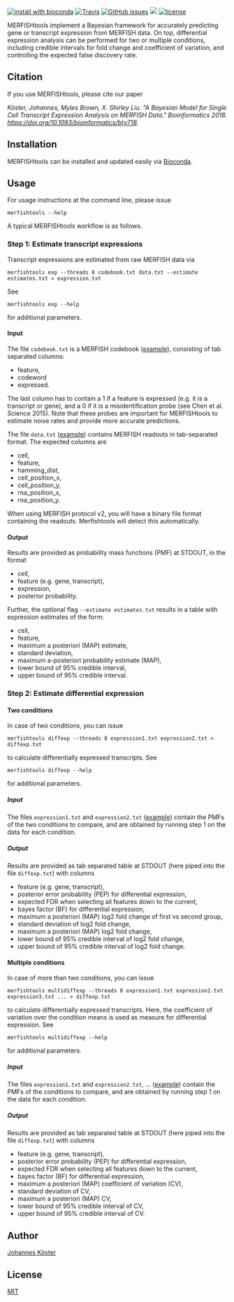 [![install with bioconda](https://img.shields.io/badge/install%20with-bioconda-brightgreen.svg?style=flat-square)](http://bioconda.github.io/recipes/merfishtools/README.html)
[![Travis](https://img.shields.io/travis/merfishtools/merfishtools.svg?style=flat-square)](https://travis-ci.org/merfishtools/merfishtools)
[![GitHub issues](https://img.shields.io/github/issues/merfishtools/merfishtools.svg?style=flat-square)](https://github.com/merfishtools/merfishtools/issues)
[![](https://img.shields.io/github/issues-pr-raw/merfishtools/merfishtools.svg?style=flat-square)](https://github.com/merfishtools/merfishtools/pulls)
[![license](https://img.shields.io/github/license/merfishtools/merfishtools.svg?style=flat-square)](https://github.com/merfishtools/merfishtools/blob/master/LICENSE.md)


MERFISHtools implement a Bayesian framework for accurately predicting gene or transcript expression from MERFISH data.
On top, differential expression analysis can be performed for two or multiple conditions, including credible intervals for fold change and coefficient of variation, and controlling the expected false discovery rate.

## Citation

If you use MERFISHtools, please cite our paper

*Köster, Johannes, Myles Brown, X. Shirley Liu. "A Bayesian Model for Single Cell Transcript Expression Analysis on MERFISH Data." Bioinformatics 2018. https://doi.org/10.1093/bioinformatics/bty718.*

## Installation

MERFISHtools can be installed and updated easily via [Bioconda](http://bioconda.github.io/recipes/merfishtools/README.html).

## Usage

For usage instructions at the command line, please issue

    merfishtools --help

A typical MERFISHtools workflow is as follows.

### Step 1: Estimate transcript expressions
Transcript expressions are estimated from raw MERFISH data via

    merfishtools exp --threads 8 codebook.txt data.txt --estimate estimates.txt > expression.txt
    
See

    merfishtools exp --help

for additional parameters.

#### Input

The file `codebook.txt` is a MERFISH codebook ([example](https://github.com/merfishtools/merfishtools-evaluation/raw/master/codebook/140genesData.1.txt)), consisting of tab separated columns: 

* feature,
* codeword
* expressed.

The last column has to contain a 1 if a feature is expressed (e.g. it is a transcript or gene), and a 0 if it is a misidentification probe (see Chen et al. Science 2015). Note that these probes are important for MERFISHtools to estimate noise rates and provide more accurate predictions.

The file `data.txt` ([example](https://github.com/merfishtools/merfishtools-evaluation/raw/master/data/140genesData.1.all.txt)) contains MERFISH readouts in tab-separated format. The expected columns are

* cell,
* feature,
* hamming_dist,
* cell_position_x,
* cell_position_y,
* rna_position_x,
* rna_position_y.

When using MERFISH protocol v2, you will have a binary file format containing the readouts. Merfishtools will detect this automatically.

#### Output

Results are provided as probability mass functions (PMF) at STDOUT, in the format

* cell,
* feature (e.g. gene, transcript),
* expression,
* posterior probability.

Further, the optional flag `--estimate estimates.txt` results in a table with expression estimates of the form:

* cell,
* feature,
* maximum a posteriori (MAP) estimate,
* standard deviation,
* maximum a-posteriori probability estimate (MAP),
* lower bound of 95% credible interval,
* upper bound of 95% credible interval.

### Step 2: Estimate differential expression

#### Two conditions

In case of two conditions, you can issue

    merfishtools diffexp --threads 8 expression1.txt expression2.txt > diffexp.txt
 
to calculate differentially expressed transcripts.
See

    merfishtools diffexp --help

for additional parameters.

##### Input

The files `expression1.txt` and `expression2.txt` ([example](https://github.com/merfishtools/merfishtools-evaluation/raw/master/expressions/140genesData.1.all.default.txt)) contain the PMFs of the two conditions to compare, and are obtained by running step 1 on the data for each condition.

##### Output

Results are provided as tab separated table at STDOUT (here piped into the file `diffexp.txt`) with columns

* feature (e.g. gene, transcript),
* posterior error probability (PEP) for differential expression,
* expected FDR when selecting all features down to the current,
* bayes factor (BF) for differential expression,
* maximum a posteriori (MAP) log2 fold change of first vs second group,
* standard deviation of log2 fold change,
* maximum a posteriori (MAP) log2 fold change,
* lower bound of 95% credible interval of log2 fold change,
* upper bound of 95% credible interval of log2 fold change.

#### Multiple conditions

In case of more than two conditions, you can issue

    merfishtools multidiffexp --threads 8 expression1.txt expression2.txt expression3.txt ... > diffexp.txt
 
to calculate differentially expressed transcripts. Here, the coefficient of variation over the condition means is used as measure for differential expression. See

    merfishtools multidiffexp --help

for additional parameters.

##### Input

The files `expression1.txt` and `expression2.txt`, ... ([example](https://github.com/merfishtools/merfishtools-evaluation/raw/master/expressions/140genesData.1.all.default.txt)) contain the PMFs of the conditions to compare, and are obtained by running step 1 on the data for each condition.

##### Output

Results are provided as tab separated table at STDOUT (here piped into the file `diffexp.txt`) with columns

* feature (e.g. gene, transcript),
* posterior error probability (PEP) for differential expression,
* expected FDR when selecting all features down to the current,
* bayes factor (BF) for differential expression,
* maximum a posteriori (MAP) coefficient of variation (CV),
* standard deviation of CV,
* maximum a posteriori (MAP) CV,
* lower bound of 95% credible interval of CV,
* upper bound of 95% credible interval of CV.



## Author
[Johannes Köster](https://johanneskoester.bitbucket.org)

## License

[MIT](https://github.com/merfishtools/merfishtools/blob/master/LICENSE.md)
